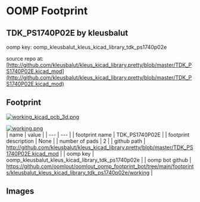 # OOMP Footprint  
## TDK_PS1740P02E  by kleusbalut  
  
oomp key: oomp_kleusbalut_kleus_kicad_library_tdk_ps1740p02e  
  
source repo at: [http://github.com/kleusbalut/kleus_kicad_library.pretty/blob/master/TDK_PS1740P02E.kicad_mod](http://github.com/kleusbalut/kleus_kicad_library.pretty/blob/master/TDK_PS1740P02E.kicad_mod)  
## Footprint  
  
[![working_kicad_pcb_3d.png](working_kicad_pcb_3d_600.png)](working_kicad_pcb_3d.png)  
  
[![working.png](working_600.png)](working.png)  
| name | value | 
| --- | --- | 
| footprint name | TDK_PS1740P02E | 
| footprint description | None | 
| number of pads | 2 | 
| github path | http://github.com/kleusbalut/kleus_kicad_library.pretty/blob/master/TDK_PS1740P02E.kicad_mod | 
| oomp key | oomp_kleusbalut_kleus_kicad_library_tdk_ps1740p02e | 
| oomp bot github | https://github.com/oomlout/oomlout_oomp_footprint_bot/tree/main/footprints/kleusbalut_kleus_kicad_library_tdk_ps1740p02e/working | 
## Images  
